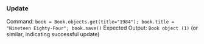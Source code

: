 ### Update
Command: `book = Book.objects.get(title="1984"); book.title = "Nineteen Eighty-Four"; book.save()`
Expected Output: `Book object (1)` (or similar, indicating successful update)